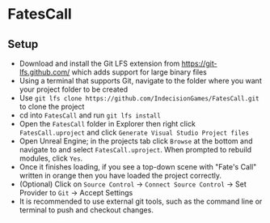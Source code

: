# FatesCall

## Setup
- Download and install the Git LFS extension from https://git-lfs.github.com/ which adds support for large binary files
- Using a terminal that supports Git, navigate to the folder where you want your project folder to be created
- Use `git lfs clone https://github.com/IndecisionGames/FatesCall.git` to clone the project
- cd into `FatesCall` and run `git lfs install` 
- Open the `FatesCall` folder in Explorer then right click `FatesCall.uproject` and click `Generate Visual Studio Project files`
- Open Unreal Engine; in the projects tab click `Browse` at the bottom and navigate to and select `FatesCall.uproject`. When prompted to rebuild modules, click `Yes`.
- Once it finishes loading, if you see a top-down scene with "Fate's Call" written in orange then you have loaded the project correctly.
- (Optional) Click on `Source Control` -> `Connect Source Control` -> Set Provider to `Git` -> Accept Settings
- It is recommended to use external git tools, such as the command line or terminal to push and checkout changes.